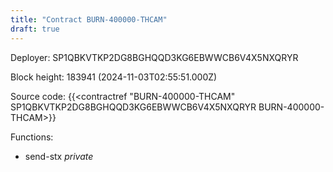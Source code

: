 ```yaml
---
title: "Contract BURN-400000-THCAM"
draft: true
---
```

Deployer: SP1QBKVTKP2DG8BGHQQD3KG6EBWWCB6V4X5NXQRYR


 



Block height: 183941 (2024-11-03T02:55:51.000Z)

Source code: {{<contractref "BURN-400000-THCAM" SP1QBKVTKP2DG8BGHQQD3KG6EBWWCB6V4X5NXQRYR BURN-400000-THCAM>}}

Functions:

* send-stx _private_
